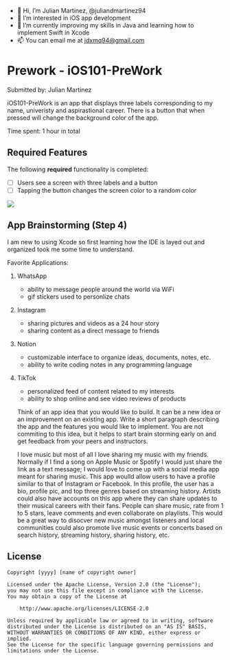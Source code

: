 - 👋 Hi, I’m Julian Martinez, @juliandmartinez94
- 👀 I’m interested in iOS app development 
- 🌱 I’m currently improving my skills in Java and learning how to implement Swift in Xcode
- 📫 You can email me at jdxmq94@gmail.com

# Prework - iOS101-PreWork

Submitted by: Julian Martinez

iOS101-PreWork is an app that displays three labels corresponding to my name, univeristy and aspirastional career. There is a button that when 
pressed will change the background color of the app. 

Time spent: 1 hour in total

## Required Features

The following **required** functionality is completed:

- [ ] Users see a screen with three labels and a button
- [ ] Tapping the button changes the screen color to a random color

<div>
    <a href="https://www.loom.com/share/fd3cce60e8f0468bb552ba4c386e1f19">
    </a>
    <a href="https://www.loom.com/share/fd3cce60e8f0468bb552ba4c386e1f19">
      <img style="max-width:300px;" src="https://cdn.loom.com/sessions/thumbnails/fd3cce60e8f0468bb552ba4c386e1f19-with-play.gif">
    </a>
  </div>

## App Brainstorming (Step 4)
I am new to using Xcode so first learning how the IDE is layed out and organized took me some time to understand. 

Favorite Applications:
1. WhatsApp
   - ability to message people around the world via WiFi 
   - gif stickers used to personlize chats
2. Instagram
   - sharing pictures and videos as a 24 hour story
   - sharing content as a direct message to friends
3. Notion
   - customizable interface to organize ideas, documents, notes, etc.
   - ability to write coding notes in any programming language
4. TikTok
   - personalized feed of content related to my interests
   - ability to shop online and see video reviews of products

   Think of an app idea that you would like to build. It can be a new idea or an improvement on an existing app.
   Write a short paragraph describing the app and the features you would like to implement. You are not commiting to this idea,
   but it helps to start brain storming early on and get feedback from your peers and instructors.

   I love music but most of all I love sharing my music with my friends. Normally if I find a song on Apple Music or Spotify
   I would just share the link as a text message; I would love to come up with a social media app meant for sharing music. This app
   woulld allow users to have a profile similar to that of Instagram or Facebook. In this profile, the user has a bio, profile pic, and
   top three genres based on streaming history. Artists could also have accounts on this app where they can share updates to their
   musical careers with their fans. People can share music, rate from 1 to 5 stars, leave comments and even collaborate on playlists. This
   would be a great way to disocver new music amongst listeners and local communities could also promote live music events or concerts
   based on search history, streaming history, sharing history, etc. 


## License

    Copyright [yyyy] [name of copyright owner]

    Licensed under the Apache License, Version 2.0 (the "License");
    you may not use this file except in compliance with the License.
    You may obtain a copy of the License at

        http://www.apache.org/licenses/LICENSE-2.0

    Unless required by applicable law or agreed to in writing, software
    distributed under the License is distributed on an "AS IS" BASIS,
    WITHOUT WARRANTIES OR CONDITIONS OF ANY KIND, either express or implied.
    See the License for the specific language governing permissions and
    limitations under the License.


<!---
juliandmartinez94/juliandmartinez94 is a ✨ special ✨ repository because its `README.md` (this file) appears on your GitHub profile.
You can click the Preview link to take a look at your changes.
--->
